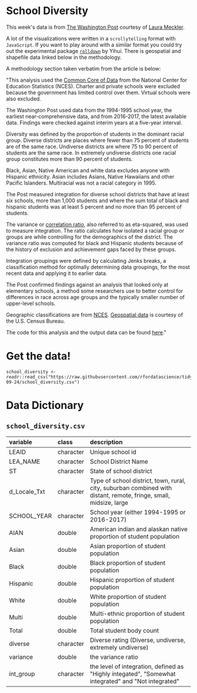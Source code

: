 # School Diversity

This week's data is from [The Washington Post](https://www.washingtonpost.com/graphics/2019/local/school-diversity-data/#methodology) courtesy of [Laura Meckler](https://twitter.com/laurameckler?ref_src=twsrc%5Egoogle%7Ctwcamp%5Eserp%7Ctwgr%5Eauthor).

A lot of the visualizations were written in a `scrollytelling` format with `JavaScript`. If you want to play around with a similar format you could try out the experimental package [`rolldown`](https://github.com/yihui/rolldown) by Yihui. There is geospatial and shapefile data linked below in the methodology.

A methodology section taken verbatim from the article is below:

"This analysis used the [Common Core of Data](https://nces.ed.gov/ccd/pubschuniv.asp) from the National Center for Education Statistics (NCES). Charter and private schools were excluded because the government has limited control over them. Virtual schools were also excluded.

The Washington Post used data from the 1994-1995 school year, the earliest near-comprehensive data, and from 2016-2017, the latest available data. Findings were checked against interim years at a five-year interval.

Diversity was defined by the proportion of students in the dominant racial group. Diverse districts are places where fewer than 75 percent of students are of the same race. Undiverse districts are where 75 to 90 percent of students are the same race. In extremely undiverse districts one racial group constitutes more than 90 percent of students.

Black, Asian, Native American and white data excludes anyone with Hispanic ethnicity. Asian includes Asians, Native Hawaiians and other Pacific Islanders. Multiracial was not a racial category in 1995.

The Post measured integration for diverse school districts that have at least six schools, more than 1,000 students and where the sum total of black and hispanic students was at least 5 percent and no more than 95 percent of students.

The variance or [correlation ratio](https://www.census.gov/topics/housing/housing-patterns/guidance/appendix-b.html), also referred to as eta-squared, was used to measure integration. The ratio calculates how isolated a racial group or groups are while controlling for the demographics of the district. The variance ratio was computed for black and Hispanic students because of the history of exclusion and achievement gaps faced by these groups.

Integration groupings were defined by calculating Jenks breaks, a classification method for optimally determining data groupings, for the most recent data and applying it to earlier data.

The Post confirmed findings against an analysis that looked only at elementary schools, a method some researchers use to better control for differences in race across age groups and the typically smaller number of upper-level schools.

Geographic classifications are from [NCES](https://www.census.gov/cgi-bin/geo/shapefiles/index.php). [Geospatial data](https://nces.ed.gov/programs/edge/Geographic/LocaleBoundaries) is courtesy of the U.S. Census Bureau.

The code for this analysis and the output data can be found [here](https://github.com/WPMedia/student_integration_analysis)."

# Get the data!

```
school_diversity <- readr::read_csv("https://raw.githubusercontent.com/rfordatascience/tidytuesday/master/data/2019/2019-09-24/school_diversity.csv")
```

# Data Dictionary

## `school_diversity.csv`

|variable     |class     |description |
|:------------|:---------|:-----------|
|LEAID        |character | Unique school id |
|LEA_NAME     |character | School District Name |
|ST           |character | State of school district |
|d_Locale_Txt |character | Type of school district, town, rural, city, suburban combined with distant, remote, fringe, small, midsize, large |
|SCHOOL_YEAR  | character | School year (either 1994-1995 or 2016-2017) |
|AIAN         |double    | American indian and alaskan native proportion of student population |
|Asian        |double    | Asian proportion of student population |
|Black        |double    | Black proportion of student population |
|Hispanic     |double    | Hispanic proportion of student population |
|White        |double    | White proportion of student population|
|Multi        |double    | Multi-ethnic proportion of student population|
|Total        |double    | Total student body count |
|diverse      |character | Diverse rating (Diverse, undiverse, extremely undiverse) |
|variance     |double    | the variance ratio |
|int_group    |character | the level of integration, defined as "Highly integated", "Somewhat integrated" and "Not integrated" |